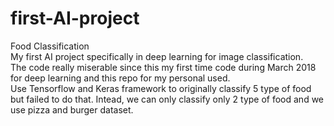 # first-AI-project
Food Classification<br/>
My first AI project specifically in deep learning for image classification.<br/>
The code really miserable since this my first time code during March 2018 for deep learning and this repo for my personal used.<br/>
Use Tensorflow and Keras framework to originally classify 5 type of food but failed to do that.
Intead, we can only classify only 2 type of food and we use pizza and burger dataset.
